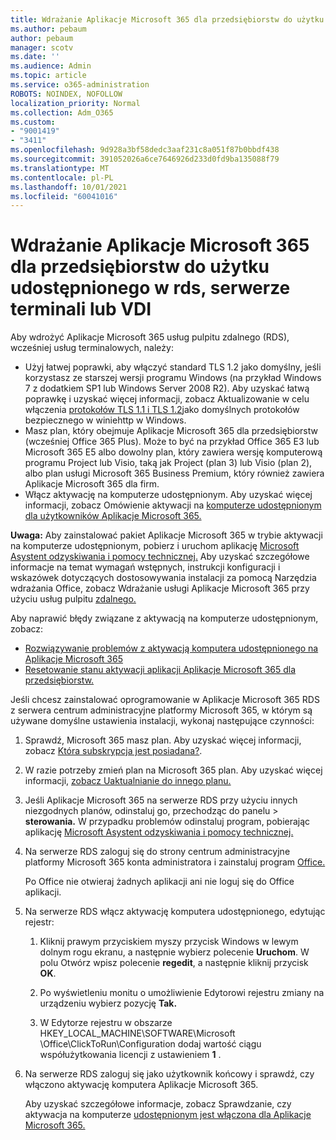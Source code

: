 ```yaml
---
title: Wdrażanie Aplikacje Microsoft 365 dla przedsiębiorstw do użytku udostępnionego w rds, serwerze terminali lub VDI
ms.author: pebaum
author: pebaum
manager: scotv
ms.date: ''
ms.audience: Admin
ms.topic: article
ms.service: o365-administration
ROBOTS: NOINDEX, NOFOLLOW
localization_priority: Normal
ms.collection: Adm_O365
ms.custom:
- "9001419"
- "3411"
ms.openlocfilehash: 9d928a3bf58dedc3aaf231c8a051f87b0bbdf438
ms.sourcegitcommit: 391052026a6ce7646926d233d0fd9ba135088f79
ms.translationtype: MT
ms.contentlocale: pl-PL
ms.lasthandoff: 10/01/2021
ms.locfileid: "60041016"
---
```

# <a name="deploying-microsoft-365-apps-for-enterprise-for-shared-use-on-rds-terminal-server-or-vdi"></a>Wdrażanie Aplikacje Microsoft 365 dla przedsiębiorstw do użytku udostępnionego w rds, serwerze terminali lub VDI

Aby wdrożyć Aplikacje Microsoft 365 usług pulpitu zdalnego (RDS), wcześniej usług terminalowych, należy:

- Użyj łatwej poprawki, aby włączyć standard TLS 1.2 jako domyślny, jeśli korzystasz ze starszej wersji programu Windows (na przykład Windows 7 z dodatkiem SP1 lub Windows Server 2008 R2). Aby uzyskać łatwą poprawkę i uzyskać więcej informacji, zobacz Aktualizowanie w celu włączenia [protokołów TLS 1.1 i TLS 1.2](https://support.microsoft.com/en-us/topic/update-to-enable-tls-1-1-and-tls-1-2-as-default-secure-protocols-in-winhttp-in-windows-c4bd73d2-31d7-761e-0178-11268bb10392#bkmk_easy)jako domyślnych protokołów bezpiecznego w winiehttp w Windows. 
- Masz plan, który obejmuje Aplikacje Microsoft 365 dla przedsiębiorstw (wcześniej Office 365 Plus). Może to być na przykład Office 365 E3 lub Microsoft 365 E5 albo dowolny plan, który zawiera wersję komputerową programu Project lub Visio, taką jak Project (plan 3) lub Visio (plan 2), albo plan usługi Microsoft 365 Business Premium, który również zawiera Aplikacje Microsoft 365 dla firm.
- Włącz aktywację na komputerze udostępnionym. Aby uzyskać więcej informacji, zobacz Omówienie aktywacji na [komputerze udostępnionym dla użytkowników Aplikacje Microsoft 365.](https://docs.microsoft.com/deployoffice/overview-shared-computer-activation)

**Uwaga:** Aby zainstalować pakiet Aplikacje Microsoft 365 w trybie aktywacji na komputerze udostępnionym, pobierz i uruchom aplikację [Microsoft Asystent odzyskiwania i pomocy technicznej.](https://docs.microsoft.com/alchemyinsights/deploy-o365-remotely-to-rds) Aby uzyskać szczegółowe informacje na temat wymagań wstępnych, instrukcji konfiguracji i wskazówek dotyczących dostosowywania instalacji za pomocą Narzędzia wdrażania Office, zobacz Wdrażanie usługi Aplikacje Microsoft 365 przy użyciu usług pulpitu [zdalnego.](https://docs.microsoft.com/deployoffice/deploy-microsoft-365-apps-remote-desktop-services)

Aby naprawić błędy związane z aktywacją na komputerze udostępnionym, zobacz:

- [Rozwiązywanie problemów z aktywacją komputera udostępnionego na Aplikacje Microsoft 365](https://docs.microsoft.com/deployoffice/troubleshoot-shared-computer-activation)
- [Resetowanie stanu aktywacji aplikacji Aplikacje Microsoft 365 dla przedsiębiorstw.](https://docs.microsoft.com/office/troubleshoot/activation/reset-office-365-proplus-activation-state)

Jeśli chcesz zainstalować oprogramowanie w Aplikacje Microsoft 365 RDS z serwera centrum administracyjne platformy Microsoft 365, w którym są używane domyślne ustawienia instalacji, wykonaj następujące czynności:

1. Sprawdź, Microsoft 365 masz plan. Aby uzyskać więcej informacji, zobacz [Która subskrypcja jest posiadana?](https://docs.microsoft.com/microsoft-365/admin/admin-overview/what-subscription-do-i-have).

1. W razie potrzeby zmień plan na Microsoft 365 plan. Aby uzyskać więcej informacji, [zobacz Uaktualnianie do innego planu.](https://docs.microsoft.com/microsoft-365/commerce/subscriptions/upgrade-to-different-plan)

1. Jeśli Aplikacje Microsoft 365 na serwerze RDS przy użyciu innych niezgodnych planów, odinstaluj go, przechodząc do panelu   >  **sterowania.** W przypadku problemów odinstaluj program, pobierając aplikację [Microsoft Asystent odzyskiwania i pomocy technicznej.](https://aka.ms/SARA-OfficeUninstall-Alchemy)

1. Na serwerze RDS zaloguj się do strony centrum administracyjne platformy Microsoft 365 konta administratora i zainstaluj program [Office.](https://portal.office.com/OLS/MySoftware.aspx)

   Po Office nie otwieraj żadnych aplikacji ani nie loguj się do Office aplikacji.

1. Na serwerze RDS włącz aktywację komputera udostępnionego, edytując rejestr:

   1. Kliknij prawym przyciskiem myszy przycisk Windows w lewym dolnym rogu ekranu, a następnie wybierz polecenie **Uruchom**. W polu Otwórz wpisz polecenie **regedit**, a następnie kliknij przycisk **OK**.

   1. Po wyświetleniu monitu o umożliwienie Edytorowi rejestru zmiany na urządzeniu wybierz pozycję **Tak.**

   1. W Edytorze rejestru w obszarze HKEY_LOCAL_MACHINE\SOFTWARE\Microsoft \Office\ClickToRun\Configuration dodaj wartość ciągu  współużytkowania licencji z ustawieniem **1** .

1. Na serwerze RDS zaloguj się jako użytkownik końcowy i sprawdź, czy włączono aktywację komputera Aplikacje Microsoft 365. 

   Aby uzyskać szczegółowe informacje, zobacz Sprawdzanie, czy aktywacja na komputerze [udostępnionym jest włączona dla Aplikacje Microsoft 365.](https://docs.microsoft.com/deployoffice/troubleshoot-shared-computer-activation#verify-that-shared-computer-activation-is-enabled-for-microsoft-365-apps)